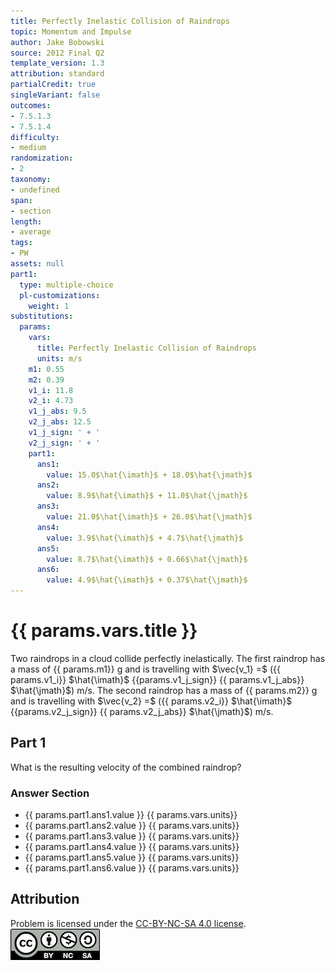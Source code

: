 ```yaml
---
title: Perfectly Inelastic Collision of Raindrops
topic: Momentum and Impulse
author: Jake Bobowski
source: 2012 Final Q2
template_version: 1.3
attribution: standard
partialCredit: true
singleVariant: false
outcomes:
- 7.5.1.3
- 7.5.1.4
difficulty:
- medium
randomization:
- 2
taxonomy:
- undefined
span:
- section
length:
- average
tags:
- PW
assets: null
part1:
  type: multiple-choice
  pl-customizations:
    weight: 1
substitutions:
  params:
    vars:
      title: Perfectly Inelastic Collision of Raindrops
      units: m/s
    m1: 0.55
    m2: 0.39
    v1_i: 11.8
    v2_i: 4.73
    v1_j_abs: 9.5
    v2_j_abs: 12.5
    v1_j_sign: ' + '
    v2_j_sign: ' + '
    part1:
      ans1:
        value: 15.0$\hat{\imath}$ + 18.0$\hat{\jmath}$
      ans2:
        value: 8.9$\hat{\imath}$ + 11.0$\hat{\jmath}$
      ans3:
        value: 21.0$\hat{\imath}$ + 26.0$\hat{\jmath}$
      ans4:
        value: 3.9$\hat{\imath}$ + 4.7$\hat{\jmath}$
      ans5:
        value: 8.7$\hat{\imath}$ + 0.66$\hat{\jmath}$
      ans6:
        value: 4.9$\hat{\imath}$ + 0.37$\hat{\jmath}$
---
```

# {{ params.vars.title }}
Two raindrops in a cloud collide perfectly inelastically. The first raindrop has a mass of {{ params.m1}} g and is travelling with $\vec{v_1} =$ ({{ params.v1_i}} $\hat{\imath}$ {{params.v1_j_sign}} {{ params.v1_j_abs}} $\hat{\jmath}$) m/s.
The second raindrop has a mass of {{ params.m2}} g and is travelling with $\vec{v_2} =$ ({{ params.v2_i}} $\hat{\imath}$ {{params.v2_j_sign}} {{ params.v2_j_abs}} $\hat{\jmath}$) m/s.

## Part 1

What is the resulting velocity of the combined raindrop?

### Answer Section

- {{ params.part1.ans1.value }} {{ params.vars.units}}
- {{ params.part1.ans2.value }} {{ params.vars.units}}
- {{ params.part1.ans3.value }} {{ params.vars.units}}
- {{ params.part1.ans4.value }} {{ params.vars.units}}
- {{ params.part1.ans5.value }} {{ params.vars.units}}
- {{ params.part1.ans6.value }} {{ params.vars.units}}

## Attribution

Problem is licensed under the [CC-BY-NC-SA 4.0 license](https://creativecommons.org/licenses/by-nc-sa/4.0/).<br> ![The Creative Commons 4.0 license requiring attribution-BY, non-commercial-NC, and share-alike-SA license.](https://raw.githubusercontent.com/firasm/bits/master/by-nc-sa.png)